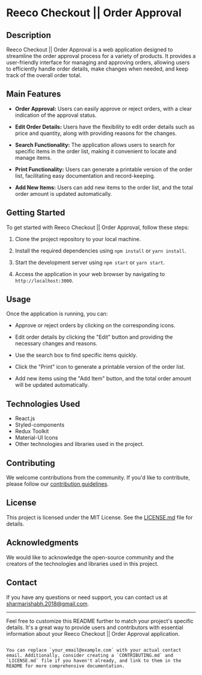 # Reeco Checkout || Order Approval

## Description

Reeco Checkout || Order Approval is a web application designed to streamline the order approval process for a variety of products. It provides a user-friendly interface for managing and approving orders, allowing users to efficiently handle order details, make changes when needed, and keep track of the overall order total.

## Main Features

- **Order Approval:** Users can easily approve or reject orders, with a clear indication of the approval status.

- **Edit Order Details:** Users have the flexibility to edit order details such as price and quantity, along with providing reasons for the changes.

- **Search Functionality:** The application allows users to search for specific items in the order list, making it convenient to locate and manage items.

- **Print Functionality:** Users can generate a printable version of the order list, facilitating easy documentation and record-keeping.

- **Add New Items:** Users can add new items to the order list, and the total order amount is updated automatically.

## Getting Started

To get started with Reeco Checkout || Order Approval, follow these steps:

1. Clone the project repository to your local machine.

2. Install the required dependencies using `npm install` or `yarn install`.

3. Start the development server using `npm start` or `yarn start`.

4. Access the application in your web browser by navigating to `http://localhost:3000`.

## Usage

Once the application is running, you can:

- Approve or reject orders by clicking on the corresponding icons.

- Edit order details by clicking the "Edit" button and providing the necessary changes and reasons.

- Use the search box to find specific items quickly.

- Click the "Print" icon to generate a printable version of the order list.

- Add new items using the "Add Item" button, and the total order amount will be updated automatically.

## Technologies Used

- React.js
- Styled-components
- Redux Toolkit
- Material-UI Icons
- Other technologies and libraries used in the project.

## Contributing

We welcome contributions from the community. If you'd like to contribute, please follow our [contribution guidelines](CONTRIBUTING.md).

## License

This project is licensed under the MIT License. See the [LICENSE.md](LICENSE.md) file for details.

## Acknowledgments

We would like to acknowledge the open-source community and the creators of the technologies and libraries used in this project.

## Contact

If you have any questions or need support, you can contact us at sharmarishabh.2018@gmail.com.

---

Feel free to customize this README further to match your project's specific details. It's a great way to provide users and contributors with essential information about your Reeco Checkout || Order Approval application.
```

You can replace `your_email@example.com` with your actual contact email. Additionally, consider creating a `CONTRIBUTING.md` and `LICENSE.md` file if you haven't already, and link to them in the README for more comprehensive documentation.
